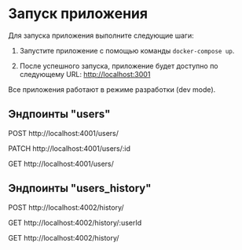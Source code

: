# Запуск приложения

Для запуска приложения выполните следующие шаги:

1. Запустите приложение с помощью команды `docker-compose up`.

2. После успешного запуска, приложение будет доступно по следующему URL:
   [http://localhost:3001](http://localhost:3001)

Все приложения работают в режиме разработки (dev mode).

## Эндпоинты "users"
POST http://localhost:4001/users/

PATCH http://localhost:4001/users/:id

GET http://localhost:4001/users/

## Эндпоинты "users_history"
POST http://localhost:4002/history/

GET http://localhost:4002/history/:userId

GET http://localhost:4002/history/
